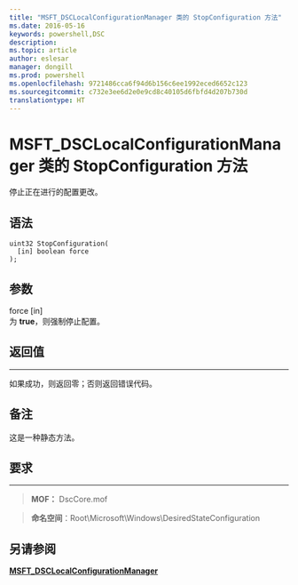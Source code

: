```yaml
---
title: "MSFT_DSCLocalConfigurationManager 类的 StopConfiguration 方法"
ms.date: 2016-05-16
keywords: powershell,DSC
description: 
ms.topic: article
author: eslesar
manager: dongill
ms.prod: powershell
ms.openlocfilehash: 9721486cca6f94d6b156c6ee1992eced6652c123
ms.sourcegitcommit: c732e3ee6d2e0e9cd8c40105d6fbfd4d207b730d
translationtype: HT
---
```

# <a name="stopconfiguration-method-of-the-msftdsclocalconfigurationmanager-class"></a>MSFT_DSCLocalConfigurationManager 类的 StopConfiguration 方法

停止正在进行的配置更改。

<a name="syntax"></a>语法
------

```mof
uint32 StopConfiguration(
  [in] boolean force
);
```

<a name="parameters"></a>参数
----------

force \[in\]  
为 **true**，则强制停止配置。

## <a name="return-value"></a>返回值
------------

如果成功，则返回零；否则返回错误代码。

## <a name="remarks"></a>备注

这是一种静态方法。

## <a name="requirements"></a>要求
------------
>**MOF：** DscCore.mof

>**命名空间**：Root\Microsoft\Windows\DesiredStateConfiguration


## <a name="see-also"></a>另请参阅


[**MSFT_DSCLocalConfigurationManager**](msft-dsclocalconfigurationmanager.md)


 

 



